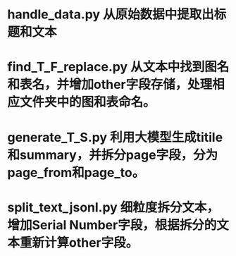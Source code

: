 # handle_data.py 从原始数据中提取出标题和文本
# find_T_F_replace.py  从文本中找到图名和表名，并增加other字段存储，处理相应文件夹中的图和表命名。
# generate_T_S.py   利用大模型生成titile和summary，并拆分page字段，分为page_from和page_to。
# split_text_jsonl.py 细粒度拆分文本，增加Serial Number字段，根据拆分的文本重新计算other字段。